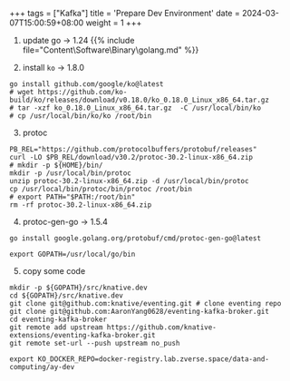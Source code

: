 +++
tags = ["Kafka"]
title = 'Prepare Dev Environment'
date = 2024-03-07T15:00:59+08:00
weight = 1
+++


1. update go -> 1.24
{{% include file="Content\Software\Binary\golang.md" %}}

2. install `ko` -> 1.8.0
```shell
go install github.com/google/ko@latest
# wget https://github.com/ko-build/ko/releases/download/v0.18.0/ko_0.18.0_Linux_x86_64.tar.gz
# tar -xzf ko_0.18.0_Linux_x86_64.tar.gz  -C /usr/local/bin/ko
# cp /usr/local/bin/ko/ko /root/bin
```

3. protoc
```shell
PB_REL="https://github.com/protocolbuffers/protobuf/releases"
curl -LO $PB_REL/download/v30.2/protoc-30.2-linux-x86_64.zip
# mkdir -p ${HOME}/bin/
mkdir -p /usr/local/bin/protoc
unzip protoc-30.2-linux-x86_64.zip -d /usr/local/bin/protoc
cp /usr/local/bin/protoc/bin/protoc /root/bin
# export PATH="$PATH:/root/bin"
rm -rf protoc-30.2-linux-x86_64.zip
```
4. protoc-gen-go -> 1.5.4
```shell
go install google.golang.org/protobuf/cmd/protoc-gen-go@latest
```

```shell
export GOPATH=/usr/local/go/bin
```

5. copy some code
```shell
mkdir -p ${GOPATH}/src/knative.dev
cd ${GOPATH}/src/knative.dev
git clone git@github.com:knative/eventing.git # clone eventing repo
git clone git@github.com:AaronYang0628/eventing-kafka-broker.git
cd eventing-kafka-broker
git remote add upstream https://github.com/knative-extensions/eventing-kafka-broker.git
git remote set-url --push upstream no_push
```


```shell
export KO_DOCKER_REPO=docker-registry.lab.zverse.space/data-and-computing/ay-dev
```
